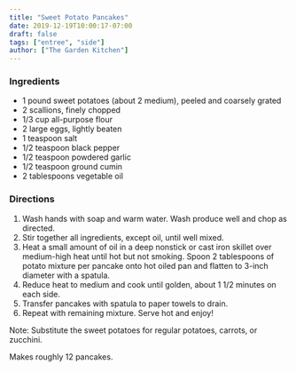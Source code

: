 ```yaml
---
title: "Sweet Potato Pancakes"
date: 2019-12-19T10:00:17-07:00
draft: false
tags: ["entree", "side"]
author: ["The Garden Kitchen"]
---
```


### Ingredients
- 1 pound sweet potatoes (about 2 medium), peeled and coarsely grated
- 2 scallions, finely chopped
- 1/3 cup all-purpose flour
- 2 large eggs, lightly beaten
- 1 teaspoon salt
- 1/2 teaspoon black pepper
- 1/2 teaspoon powdered garlic
- 1/2 teaspoon ground cumin
- 2 tablespoons vegetable oil

### Directions
1.	Wash hands with soap and warm water. Wash produce well and chop as directed. 
2.	Stir together all ingredients, except oil, until well mixed.
3.	Heat a small amount of oil in a deep nonstick or cast iron skillet over medium-high heat until hot but not smoking. Spoon 2 tablespoons of potato mixture per pancake onto hot oiled pan and flatten to 3-inch diameter with a spatula.
4.	Reduce heat to medium and cook until golden, about 1 1/2 minutes on each side. 
5.	Transfer pancakes with spatula to paper towels to drain. 
6.	Repeat with remaining mixture. Serve hot and enjoy!

Note: Substitute the sweet potatoes for regular potatoes, carrots, or zucchini. 

Makes roughly 12 pancakes.
